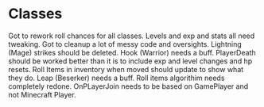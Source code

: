 # Classes 
Got to rework roll chances for all classes. Levels and exp and stats all need tweaking. Got to cleanup a lot of messy code and oversights. Lightning (Mage) strikes should be deleted. Hook (Warrior) needs a buff. PlayerDeath should be worked better than it is to include exp and level changes and hp resets. Roll Items in inventory when moved should update to show what they do. Leap (Beserker) needs a buff. Roll items algorithim needs completely redone. OnPLayerJoin needs to be based on GamePlayer and not Minecraft Player.
